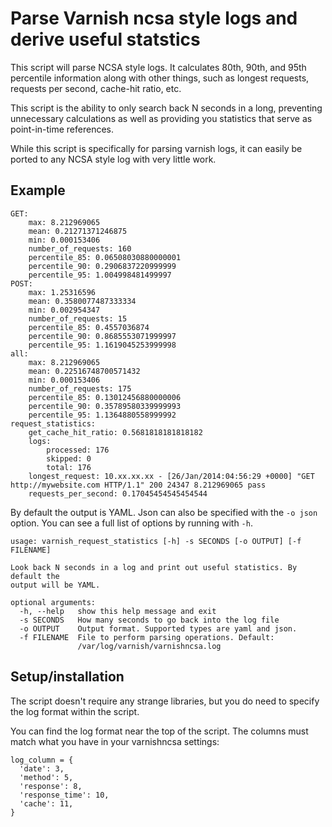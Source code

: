 # Parse Varnish ncsa style logs and derive useful statstics
This script will parse NCSA style logs. It calculates 80th, 90th, and 95th percentile information along with other things, such as longest requests, requests per second, cache-hit ratio, etc.

This script is the ability to only search back N seconds in a long, preventing unnecessary calculations as well as providing you statistics that serve as point-in-time references.

While this script is specifically for parsing varnish logs, it can easily be ported to any NCSA style log with very little work.
## Example
```
GET:
    max: 8.212969065
    mean: 0.21271371246875
    min: 0.000153406
    number_of_requests: 160
    percentile_85: 0.06508030880000001
    percentile_90: 0.2906837220999999
    percentile_95: 1.004998481499997
POST:
    max: 1.25316596
    mean: 0.3580077487333334
    min: 0.002954347
    number_of_requests: 15
    percentile_85: 0.4557036874
    percentile_90: 0.8685553071999997
    percentile_95: 1.1619045253999998
all:
    max: 8.212969065
    mean: 0.22516748700571432
    min: 0.000153406
    number_of_requests: 175
    percentile_85: 0.13012456880000006
    percentile_90: 0.35789580339999993
    percentile_95: 1.1364880558999992
request_statistics:
    get_cache_hit_ratio: 0.5681818181818182
    logs:
        processed: 176
        skipped: 0
        total: 176
    longest_request: 10.xx.xx.xx - [26/Jan/2014:04:56:29 +0000] "GET http://mywebsite.com HTTP/1.1" 200 24347 8.212969065 pass
    requests_per_second: 0.17045454545454544
```
By default the output is YAML. Json can also be specified with the ```-o json``` option. You can see a full list of options by running with ```-h```.
```
usage: varnish_request_statistics [-h] -s SECONDS [-o OUTPUT] [-f FILENAME]

Look back N seconds in a log and print out useful statistics. By default the
output will be YAML.

optional arguments:
  -h, --help   show this help message and exit
  -s SECONDS   How many seconds to go back into the log file
  -o OUTPUT    Output format. Supported types are yaml and json.
  -f FILENAME  File to perform parsing operations. Default:
               /var/log/varnish/varnishncsa.log
```
## Setup/installation
The script doesn't require any strange libraries, but you do need to specify the log format within the script.

You can find the log format near the top of the script. The columns must match what you have in your varnishncsa settings:
```
log_column = {
  'date': 3,
  'method': 5,
  'response': 8,
  'response_time': 10,
  'cache': 11,
}
```
